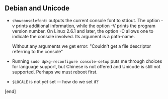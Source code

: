## Debian and Unicode

 * `showconsolefont`: outputs the current console font to stdout. The option -v prints additional information, while the option -V prints the program version number. On Linux 2.6.1 and later, the option -C allows one to indicate the console involved. Its argument is a path-name.
 
   Without any arguments we get error: "Couldn't get a file descriptor referring to the console"

 * Running `sudo dpkg-reconfigure console-setup` puts me through choices for language support, but Chinese is not offered and Unicode is still not supported. Perhaps we must reboot first.

 * `$LOCALE` is not yet set -- how do we set it?

[end]
